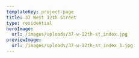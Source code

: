 ```yaml
---
templateKey: project-page
title: 37 West 12th Street
type: residential
heroImage:
  url: /images/uploads/37-w-12th-st_index.jpg
previewImage:
  url: /images/uploads/37-w-12th-st_index_1.jpg
---
```


